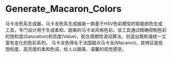 # Generate_Macaron_Colors
马卡龙色系生成器，马卡龙色系生成器是一款基于HSV色彩模型的智能颜色生成工具，专门设计用于生成柔和、甜美的马卡龙风格色彩。该工具通过精确控制色彩的饱和度(Saturation)和亮度(Value)，配合周期性波动算法，创造出既和谐统一又富有变化的色彩系列。  马卡龙色得名于法国甜点马卡龙(Macaron)，其特征是低饱和度、高亮度的柔和色调，给人以甜美、温馨的视觉感受。
